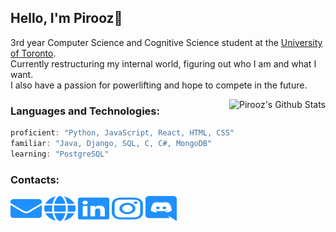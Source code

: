 ## Hello, I'm Pirooz🖤

3rd year Computer Science and Cognitive Science student at the [University of Toronto](https://www.utoronto.ca/).  
Currently restructuring my internal world, figuring out who I am and what I want.  
I also have a passion for powerlifting and hope to compete in the future.  

<img align='right' src="https://github-readme-stats.vercel.app/api?username=piroozb&theme=algolia&show_icons=true" alt="Pirooz's Github Stats"></img>

### Languages and Technologies:
```javascript
proficient: "Python, JavaScript, React, HTML, CSS"
familiar: "Java, Django, SQL, C, C#, MongoDB"
learning: "PostgreSQL"
```

### Contacts:
<a href="mailto:piroozsab@gmail.com" target="blank"><img src="logos/envelope.svg" height="40" width="50"/></a>
<a href="https://piroozb.com/" target="blank"><img src="logos/globe.svg" height="40" width="50"/></a>
<a href="https://www.linkedin.com/in/pirooz-barkoosaraei/" target="blank"><img src="logos/linkedin.svg" height="40" width="50"/></a>
<a href="https://www.instagram.com/pillscapsules/" target="blank"><img src="logos/instagram.svg" height="40" width="50"/></a>
<a href="https://discord.com/users/242061580970229761" target="blank"><img src="logos/discord.svg" height="40" width="50"/></a>
